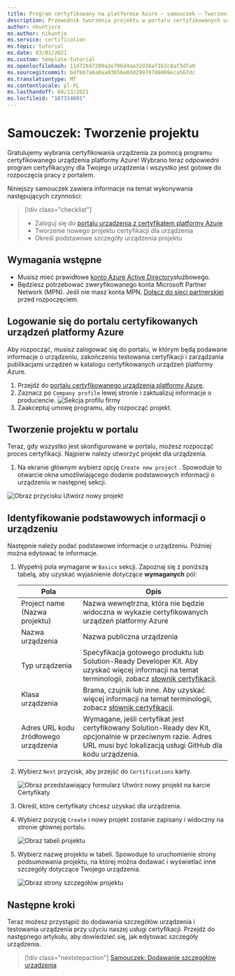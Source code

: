 ```yaml
---
title: Program certyfikowany na platformie Azure — samouczek — Tworzenie projektu
description: Przewodnik tworzenia projektu w portalu certyfikowanych urządzeń platformy Azure
author: nkuntjoro
ms.author: nikuntjo
ms.service: certification
ms.topic: tutorial
ms.date: 03/01/2021
ms.custom: template-tutorial
ms.openlocfilehash: 11d72847209a2e706d4aa32d38af1b2c8af3dfa0
ms.sourcegitcommit: b4fbb7a6a0aa93656e8dd29979786069eca567dc
ms.translationtype: MT
ms.contentlocale: pl-PL
ms.lasthandoff: 04/13/2021
ms.locfileid: "107314001"
---
```

# <a name="tutorial-create-your-project"></a>Samouczek: Tworzenie projektu

Gratulujemy wybrania certyfikowania urządzenia za pomocą programu certyfikowanego urządzenia platformy Azure! Wybrano teraz odpowiedni program certyfikacyjny dla Twojego urządzenia i wszystko jest gotowe do rozpoczęcia pracy z portalem.

Niniejszy samouczek zawiera informacje na temat wykonywania następujących czynności:

> [!div class="checklist"]
> * Zaloguj się do [portalu urządzenia z certyfikatem platformy Azure](https://certify.azure.com/)
> * Tworzenie nowego projektu certyfikacji dla urządzenia
> * Określ podstawowe szczegóły urządzenia projektu

## <a name="prerequisites"></a>Wymagania wstępne

- Musisz mieć prawidłowe [konto Azure Active Directory](https://docs.microsoft.com/azure/active-directory/fundamentals/active-directory-whatis)służbowego.
- Będziesz potrzebować zweryfikowanego konta Microsoft Partner Network (MPN). Jeśli nie masz konta MPN, [Dołącz do sieci partnerskiej](https://partner.microsoft.com/) przed rozpoczęciem.

## <a name="signing-into-the-azure-certified-device-portal"></a>Logowanie się do portalu certyfikowanych urządzeń platformy Azure

Aby rozpocząć, musisz zalogować się do portalu, w którym będą podawane informacje o urządzeniu, zakończeniu testowania certyfikacji i zarządzania publikacjami urządzeń w katalogu certyfikowanych urządzeń platformy Azure.

1. Przejdź do [portalu certyfikowanego urządzenia platformy Azure](https://certify.azure.com).
1. Zaznacz po `Company profile` lewej stronie i zaktualizuj informacje o producencie.
   ![Sekcja profilu firmy](./media/images/company-profile.png)
1. Zaakceptuj umowę programu, aby rozpocząć projekt.

## <a name="creating-your-project-on-the-portal"></a>Tworzenie projektu w portalu

Teraz, gdy wszystko jest skonfigurowane w portalu, możesz rozpocząć proces certyfikacji. Najpierw należy utworzyć projekt dla urządzenia.

1. Na ekranie głównym wybierz opcję `Create new project` . Spowoduje to otwarcie okna umożliwiającego dodanie podstawowych informacji o urządzeniu w następnej sekcji.

 ![Obraz przycisku Utwórz nowy projekt](./media/images/create-new-project.png)

## <a name="identifying-basic-device-information"></a>Identyfikowanie podstawowych informacji o urządzeniu

Następnie należy podać podstawowe informacje o urządzeniu. Później można edytować te informacje.

1. Wypełnij pola wymagane w `Basics` sekcji. Zapoznaj się z poniższą tabelą, aby uzyskać wyjaśnienie dotyczące **wymaganych** pól:

    | Pola                  | Opis                                                                                                                         |
    |------------------------|-------------------------------------------------------------------------------------------------------------------------------------|
    | Project name (Nazwa projektu)           | Nazwa wewnętrzna, która nie będzie widoczna w wykazie certyfikowanych urządzeń platformy Azure                                                        |
    | Nazwa urządzenia            | Nazwa publiczna urządzenia                                                                                                |
    | Typ urządzenia            | Specyfikacja gotowego produktu lub Solution-Ready Developer Kit.     Aby uzyskać więcej informacji na temat terminologii, zobacz [słownik certyfikacji](./resources-glossary.md).                                                                     |
    | Klasa urządzenia           | Brama, czujnik lub inne.  Aby uzyskać więcej informacji na temat terminologii, zobacz [słownik certyfikacji](./resources-glossary.md).                                                                    |
    | Adres URL kodu źródłowego urządzenia | Wymagane, jeśli certyfikat jest certyfikowany Solution-Ready dev Kit, opcjonalnie w przeciwnym razie. Adres URL musi być lokalizacją usługi GitHub dla kodu urządzenia. |
1. Wybierz `Next` przycisk, aby przejść do `Certifications` karty.

    ![Obraz przedstawiający formularz Utwórz nowy projekt na karcie Certyfikaty](./media/images/create-new-project-certificationswindow.png)

1. Określ, które certyfikaty chcesz uzyskać dla urządzenia.
1. Wybierz pozycję `Create` i nowy projekt zostanie zapisany i widoczny na stronie głównej portalu.

    ![Obraz tabeli projektu](./media/images/project-table.png)

1. Wybierz nazwę projektu w tabeli. Spowoduje to uruchomienie strony podsumowania projektu, na której można dodawać i wyświetlać inne szczegóły dotyczące Twojego urządzenia.

    ![Obraz strony szczegółów projektu](./media/images/device-details-section.png)

## <a name="next-steps"></a>Następne kroki

Teraz możesz przystąpić do dodawania szczegółów urządzenia i testowania urządzenia przy użyciu naszej usługi certyfikacji. Przejdź do następnego artykułu, aby dowiedzieć się, jak edytować szczegóły urządzenia.
> [!div class="nextstepaction"]
> [Samouczek: Dodawanie szczegółów urządzenia](tutorial-02-adding-device-details.md)
